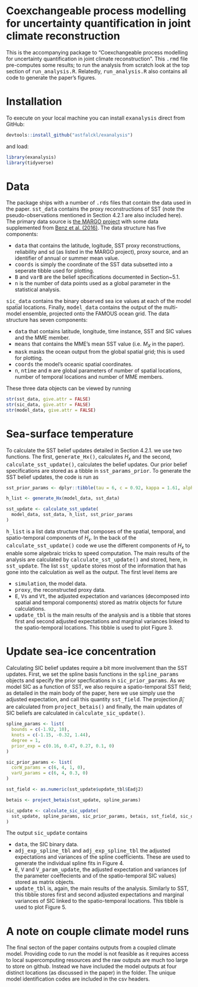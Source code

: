 
# Coexchangeable process modelling for uncertainty quantification in joint climate reconstruction

This is the accompanying package to “Coexchangeable process modelling
for uncertainty quantification in joint climate reconstruction”. This
<tt>.rmd</tt> file pre-computes some results; to run the analysis from
scratch look at the top section of <tt>run_analysis.R</tt>. Relatedly,
<tt>run_analysis.R</tt> also contains all code to generate the paper’s
figures.

# Installation

To execute on your local machine you can install <tt>exanalysis</tt>
direct from GitHub:

``` r
devtools::install_github("astfalckl/exanalysis")
```

and load:

``` r
library(exanalysis)
library(tidyverse)
```

# Data

The package ships with a number of <tt>.rds</tt> files that contain the
data used in the paper. <tt>sst_data</tt> contains the proxy
reconstructions of SST (note the pseudo-observations mentioned in
Section 4.2.1 are also included here). The primary data source is [the
MARGO project](https://doi.pangaea.de/10.1594/PANGAEA.733406) with some
data supplemented from [Benz et
al. (2016)](https://www.sciencedirect.com/science/article/pii/S0277379116302062).
The data structure has five components:

- <tt>data</tt> that contains the latitude, logitude, SST proxy
  reconstructions, reliability and sd (as listed in the MARGO project),
  proxy source, and an identifier of annual or summer mean value.
- <tt>coords</tt> is simply the coordinate of the SST data subsetted
  into a seperate tibble used for plotting.
- <tt>B</tt> and <tt>varB</tt> are the belief specifications documented
  in Section~5.1.
- <tt>n</tt> is the number of data points used as a global parameter in
  the statistical analysis.

<tt>sic_data</tt> contains the binary observed sea ice values at each of
the model spatial locations. Finally, <tt>model_data</tt> contains the
output of the multi-model ensemble, projected onto the FAMOUS ocean
grid. The data structure has seven components:

- <tt>data</tt> that contains latitude, longitude, time instance, SST
  and SIC values and the MME member.
- <tt>means</tt> that contains the MME’s mean SST value (i.e. $M_X$ in
  the paper).
- <tt>mask</tt> masks the ocean output from the global spatial grid;
  this is used for plotting.
- <tt>coords</tt> the model’s oceanic spatial coordinates.
- <tt>n</tt>, <tt>ntime</tt> and <tt>m</tt> are global parameters of
  number of spatial locations, number of temporal locations and number
  of MME members.

These three data objects can be viewed by running

``` r
str(sst_data, give.attr = FALSE)
str(sic_data, give.attr = FALSE)
str(model_data, give.attr = FALSE)
```

# Sea-surface temperature

To calculate the SST belief updates detailed in Section 4.2.1. we use
two functions. The first, <tt>generate_Hx()</tt>, calculates $H_x$ and
the second, <tt>calculate_sst_update()</tt>, calculates the belief
updates. Our prior belief specifications are stored as a tibble in
<tt>sst_params_prior</tt>. To generate the SST belief updates, the code
is run as

``` r
sst_prior_params <- dplyr::tibble(tau = 6, c = 0.92, kappa = 1.61, alpha2 = 1)

h_list <- generate_Hx(model_data, sst_data)

sst_update <- calculate_sst_update(
  model_data, sst_data, h_list, sst_prior_params
)
```

<tt>h_list</tt> is a list data structure that composes of the spatial,
temporal, and spatio-temporal components of $H_x$. In the back of the
<tt>calculate_sst_update()</tt> code we use the different components of
$H_x$ to enable some algebraic tricks to speed computation. The main
results of the analysis are calculated by
<tt>calculate_sst_update()</tt> and stored, here, in
<tt>sst_update</tt>. The list <tt>sst_update</tt> stores most of the
information that has gone into the calculation as well as the output.
The first level items are

- <tt>simulation</tt>, the model data.
- <tt>proxy</tt>, the reconstructed proxy data.
- <tt>E</tt>, <tt>Vs</tt> and <tt>Vt</tt>, the adjusted expectation and
  variances (decomposed into spatial and temporal components) stored as
  matrix objects for future calculations.
- <tt>update_tbl</tt> is the main results of the analysis and is a
  tibble that stores first and second adjusted expectations and marginal
  variances linked to the spatio-temporal locations. This tibble is used
  to plot Figure 3.

# Update sea-ice concentration

Calculating SIC belief updates require a bit more involvement than the
SST updates. First, we set the spline basis functions in the
<tt>spline_params</tt> objects and specify the prior specfications in
<tt>sic_prior_params</tt>. As we model SIC as a function of SST, we also
require a spatio-temporal SST field; as detailed in the main body of the
paper, here we use simply use the adjusted expectation, and call this
quantity <tt>sst_field</tt>. The projection $\hat{\beta}_i$ are
calculated from <tt>project_betais()</tt> and finally, the main updates
of SIC beliefs are calculated in <tt>calculate_sic_update()</tt>.

``` r
spline_params <- list(
  bounds = c(-1.92, 10),
  knots = c(-1.15, -0.32, 1.44),
  degree = 1,
  prior_exp = c(0.16, 0.47, 0.27, 0.1, 0)
)

sic_prior_params <- list(
  corW_params = c(6, 4, 1, 0),
  varU_params = c(6, 4, 0.3, 0)
)

sst_field <- as.numeric(sst_update$update_tbl$Eadj2)

betais <- project_betais(sst_update, spline_params)

sic_update <- calculate_sic_update(
  sst_update, spline_params, sic_prior_params, betais, sst_field, sic_data
)
```

The output <tt>sic_update</tt> contains

- <tt>data</tt>, the SIC binary data.
- <tt>adj_exp_spline_tbl</tt> and <tt>adj_exp_spline_tbl</tt> the
  adjusted expectations and variances of the spline coefficients. These
  are used to generate the individual spline fits in Figure 4.
- <tt>E</tt>, <tt>V</tt> and <tt>V_param_update</tt>, the adjusted
  expectation and variances (of the parameter coeffecients and of the
  spatio-temporal SIC values) stored as matrix objects.
- <tt>update_tbl</tt> is, again, the main results of the analysis.
  Similarly to SST, this tibble stores first and second adjusted
  expectations and marginal variances of SIC linked to the
  spatio-temporal locations. This tibble is used to plot Figure 5.

# A note on couple climate model runs

The final secton of the paper contains outputs from a coupled climate
model. Providing code to run the model is not feasible as it requires
access to local supercomputing resources and the raw outputs are much
too large to store on github. Instead we have included the model outputs
at four distinct locations (as discussed in the paper) in the folder.
The unique model identification codes are included in the csv headers.
